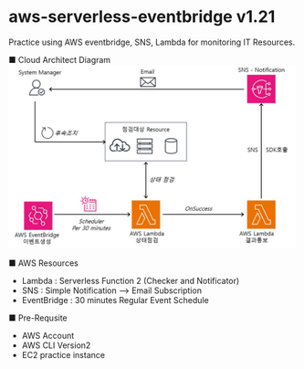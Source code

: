 # aws-serverless-eventbridge v1.21
Practice using  AWS eventbridge, SNS, Lambda for monitoring IT Resources. 

■ Cloud Architect Diagram
<img src="https://github.com/GaussJung/aws-serverless-eventbridge/blob/master/resource/eventbridge_serverless.jpg" alt="EventBridge" width="860"/>
 
■ AWS Resources    
- Lambda : Serverless Function 2 (Checker and Notificator)   
- SNS : Simple Notification --> Email Subscription   
- EventBridge : 30 minutes Regular Event Schedule   


■ Pre-Requsite   
- AWS Account   
- AWS CLI Version2   
- EC2 practice instance 



